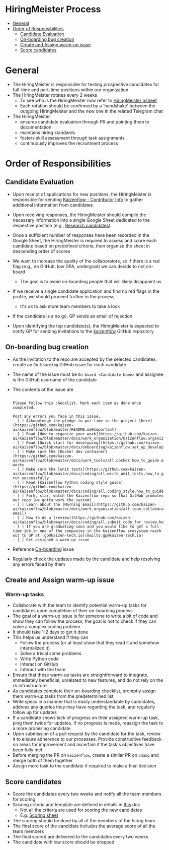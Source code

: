 # HiringMeister Process

<!-- toc -->

- [General](#general)
- [Order of Responsibilities](#order-of-responsibilities)
  * [Candidate Evaluation](#candidate-evaluation)
  * [On-boarding bug creation](#on-boarding-bug-creation)
  * [Create and Assign warm-up issue](#create-and-assign-warm-up-issue)
  * [Score candidates](#score-candidates)

<!-- tocstop -->

# General

- The HiringMeister is responsible for testing prospective candidates for
  full-time and part-time positions within our organization
- The HiringMeister rotates every 2 weeks
  - To see who is the HiringMeister now refer to
    [HiringMeister gsheet](https://docs.google.com/spreadsheets/d/1Ab6a3BVeLX1l1B3_A6rNY9pHRsofeoCw2ip2dkQ6SdA)
  - Each rotation should be confirmed by a 'handshake' between the outgoing
    HiringMeister and the new one in the related Telegram chat
- The HiringMeister
  - ensures candidate evaluation through PR and pointing them to documentation
  - maintains hiring standards
  - fosters skill assessment through task assignments
  - continuously improves the recruitment process

# Order of Responsibilities

## Candidate Evaluation

- Upon receipt of applications for new positions, the HiringMeister is
  responsible for sending
  [Kaizenflow - Contributor Info](https://docs.google.com/forms/d/1-iegytm5t1w-LPs7gm8IuUHTxi3cKI2iqzlPKdanWqY)
  to gather additional information from candidates

- Upon receiving responses, the HiringMeister should compile the necessary
  information into a single Google Sheet dedicated to the respective position
  (e.g., [Research candidates](https://docs.google.com/spreadsheets/d/1XiAKCZKDHSLFvakpLz-BO6SvGriXZB3Mhe8FxXzRi2k))

- Once a sufficient number of responses have been recorded in the Google Sheet,
  the HiringMeister is required to assess and score each candidate based on
  predefined criteria, then organize the sheet in descending order of scores

- We want to increase the quality of the collaborators, so if there is a red
  flag (e.g., no GitHub, low GPA, undergrad) we can decide to not on-board
  - The goal is to avoid on-boarding people that will likely disappoint us

- If we receive a single candidate application and find no red flags in the
  profile, we should proceed further in the process
  - It's ok to ask more team members to take a look

- If the candidate is a no go, GP sends an email of rejection

- Upon identifying the top candidate(s), the HiringMeister is expected to notify
  GP for sending invitations to the
  [kaizenflow](https://github.com/kaizen-ai/kaizenflow) GitHub repository

## On-boarding bug creation

- As the invitation to the repo are accepted by the selected candidates, create
  an `On-boarding` GitHub issue for each candidate
- The name of the issue must be `On-board <Candidate Name>` and assignee is the
  GitHub username of the candidate
- The contents of the issue are

  ```verbatim

  Please follow this checklist. Mark each item as done once completed.

  Post any errors you face in this issue.
  - [ ] Acknowledge the pledge to put time in the project [here](https://github.com/kaizen-ai/kaizenflow/blob/master/README.md#Important)
  - [ ] Read [How to organize your work](https://github.com/kaizen-ai/kaizenflow/blob/master/docs/work_organization/kaizenflow.organize_your_work.how_to_guide.md)
  - [ ] Read [Quick start for developing](https://github.com/kaizen-ai/kaizenflow/blob/master/docs/onboarding/kaizenflow.set_up_development_environment.how_to_guide.md)
  - [ ] Make sure the [Docker dev container](https://github.com/kaizen-ai/kaizenflow/blob/master/docs/work_tools/all.docker.how_to_guide.md) works
  - [ ] Make sure the [unit tests](https://github.com/kaizen-ai/kaizenflow/blob/master/docs/coding/all.write_unit_tests.how_to_guide.md) run successfully
  - [ ] Read [Kaizenflow Python coding style guide](https://github.com/kaizen-ai/kaizenflow/blob/master/docs/coding/all.coding_style.how_to_guide.md)
  - [ ] Fork, star, watch the Kaizenflow repo so that GitHub promotes our repo (we gotta work the system)
  - [ ] Learn about the [Morning Email](https://github.com/kaizen-ai/kaizenflow/blob/master/docs/work_organization/all.team_collaboration.how_to_guide.md#morning-email)
  - [ ] How to do a [review](https://github.com/kaizen-ai/kaizenflow/blob/master/docs/coding/all.submit_code_for_review.how_to_guide.md)
  - [ ] If you are graduating soon and you would like to get a full-time job in one of the companies in the Kaizenflow ecosystem reach out to GP at [gp@kaizen-tech.io](mailto:gp@kaizen-tech.io)
  - [ ] Get assigned a warm-up issue
  ```

- Reference [On-boarding](https://github.com/kaizen-ai/kaizenflow/issues/437)
  issue
- Regularly check the updates made by the candidate and help resolving any
  errors faced by them

## Create and Assign warm-up issue

### Warm-up tasks
- Collaborate with the team to identify potential warm-up tasks for candidates
  upon completion of their on-boarding process
- The goal of a warm-up issue is for someone to write a bit of code and show
  they can follow the process, the goal is not to check if they can solve a
  complex coding problem
- It should take 1-2 days to get it done
- This helps us understand if they can
  - Follow the process (or at least show that they read it and somehow
    internalized it)
  - Solve a trivial some problems
  - Write Python code
  - Interact on GitHub
  - Interact with the team
- Ensure that these warm-up tasks are straightforward to integrate, immediately
  beneficial, unrelated to new features, and do not rely on the `ck`
  infrastructure
- As candidates complete their on-boarding checklist, promptly assign them
  warm-up tasks from the predetermined list
- Write specs in a manner that is easily understandable by candidates, address
  any queries they may have regarding the task, and regularly follow up for
  updates
- If a candidate shows lack of progress on their assigned warm-up task, ping
  them twice for updates. If no progress is made, reassign the task to a more
  promising candidate
- Upon submission of a pull request by the candidate for the task, review it to
  ensure adherence to our processes. Provide constructive feedback on areas for
  improvement and ascertain if the task's objectives have been fully met
- Before merging the PR on `kaizenflow`, create a similar PR on `cmamp` and merge
  both of them together
- Assign more task to the candidate if required to make a final decision

## Score candidates

- Score the candidates every two weeks and notify all the team members for
  scoring
- Scoring criteria and template are defined in details in
  [this](/docs/work_organization/all.contributor_scoring.how_to_guide.md) doc
  - Not all the criteria are used for scoring the new candidates
  - E.g.
    [Scoring sheet](https://docs.google.com/spreadsheets/d/1eIzQnUZFiCAei4_vYnNWc_wDRfpSHgCdDmIeqnDm78Y)
- The scoring should be done by all of the members of the hiring team
- The final score of the candidate includes the average score of all the team
  members
- The final scored are delivered to the candidates every two weeks
- The candidate with low score should be dropped
